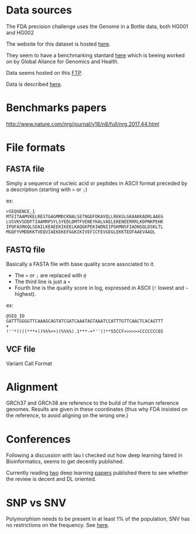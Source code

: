 # Data sources

The FDA precision challenge uses the Genome in a Bottle data, both HG001 and HG002

The website for this dataset is hosted [here](http://jimb.stanford.edu/giab/).

They seem to have a benchmarking stantard [here](https://github.com/ga4gh/benchmarking-tools/)
which is beeing worked on by Global Aliance for Genomics and Health.

Data seems hosted on this [FTP](ftp://ftp-trace.ncbi.nlm.nih.gov/giab/ftp/release).

Data is described [here](https://www.nature.com/articles/sdata201625.pdf).

# Benchmarks papers

http://www.nature.com/nrg/journal/v18/n8/full/nrg.2017.44.html

# File formats

## FASTA file

Simply a sequence of nucleic acid or peptides in ASCII format preceded by a description
(starting with `>` or `;`)

ex:
```
>SEQUENCE_1
MTEITAAMVKELRESTGAGMMDCKNALSETNGDFDKAVQLLREKGLGKAAKKADRLAAEG
LVSVKVSDDFTIAAMRPSYLSYEDLDMTFVENEYKALVAELEKENEERRRLKDPNKPEHK
IPQFASRKQLSDAILKEAEEKIKEELKAQGKPEKIWDNIIPGKMNSFIADNSQLDSKLTL
MGQFYVMDDKKTVEQVIAEKEKEFGGKIKIVEFICFEVGEGLEKKTEDFAAEVAAQL
```

## FASTQ file

Basically a FASTA file with base quality score associated to it.

- The `>` or `;` are replaced with `@`
- The third line is just a `+`
- Fourth line is the quality score in log, expressed in ASCII (`!` lowest and `~` highest).

ex:
```
@SEQ_ID
GATTTGGGGTTCAAAGCAGTATCGATCAAATAGTAAATCCATTTGTTCAACTCACAGTTT
+
!''*((((***+))%%%++)(%%%%).1***-+*''))**55CCF>>>>>>CCCCCCC65
```

## VCF file

Variant Call Format

# Alignment

GRCh37 and GRCh38 are reference to the build of the human reference genomes.
Results are given in these coordinates (thus why FDA insisted on the reference, to avoid aligning on
the wrong one.)

# Conferences

Following a discussion with lau I checked out how deep learning faired in Bioinformatics, seems to
get decently published.

Currently reading
[two](https://academic.oup.com/bioinformatics/article/33/17/2675/3791808/A-deep-learning-framework-for-improving-long-range)
deep learning
[papers](https://academic.oup.com/bioinformatics/article-lookup/doi/10.1093/bioinformatics/btx264)
published there to see whether the review is decent and DL oriented.

# SNP vs SNV

Polymorphism needs to be present in at least 1% of the population, SNV has no restrictions on the
frequency. See
[here](https://www.quora.com/Genomics-What-is-the-difference-between-an-SNP-and-an-SNV).
